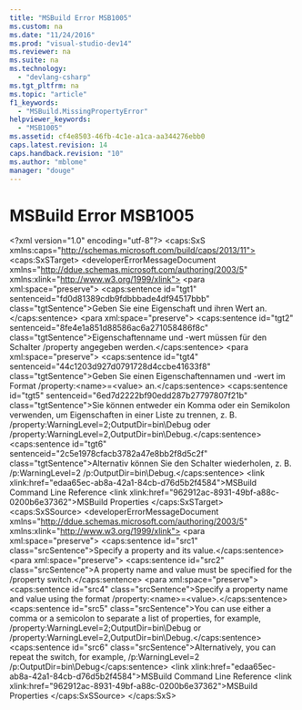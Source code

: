 ```yaml
---
title: "MSBuild Error MSB1005"
ms.custom: na
ms.date: "11/24/2016"
ms.prod: "visual-studio-dev14"
ms.reviewer: na
ms.suite: na
ms.technology: 
  - "devlang-csharp"
ms.tgt_pltfrm: na
ms.topic: "article"
f1_keywords: 
  - "MSBuild.MissingPropertyError"
helpviewer_keywords: 
  - "MSB1005"
ms.assetid: cf4e8503-46fb-4c1e-a1ca-aa344276ebb0
caps.latest.revision: 14
caps.handback.revision: "10"
ms.author: "mblome"
manager: "douge"
---
```

# MSBuild Error MSB1005
\<?xml version="1.0" encoding="utf-8"?>
\<caps:SxS xmlns:caps="http://schemas.microsoft.com/build/caps/2013/11">
  \<caps:SxSTarget>
    \<developerErrorMessageDocument xmlns="http://ddue.schemas.microsoft.com/authoring/2003/5" xmlns:xlink="http://www.w3.org/1999/xlink">
      <introduction>
        \<para xml:space="preserve">
      <ui>
        \<caps:sentence id="tgt1" sentenceid="fd0d81389cdb9fdbbbade4df94517bbb" class="tgtSentence">Geben Sie eine Eigenschaft und ihren Wert an.\</caps:sentence>
      </ui>
    </para>
        \<para xml:space="preserve">
      \<caps:sentence id="tgt2" sentenceid="8fe4e1a851d88586ac6a271058486f8c" class="tgtSentence">Eigenschaftenname und -wert müssen für den Schalter <system>/property</system> angegeben werden.\</caps:sentence>
    </para>
      </introduction>
      <procedure>
        <title>
          \<caps:sentence id="tgt3" sentenceid="4d62a4cb805c10fb18463bc7c32e055f" class="tgtSentence">So beheben Sie diesen Fehler\</caps:sentence>
        </title>
        <steps class="ordered">
          <step>
            <content>
              \<para xml:space="preserve">
            \<caps:sentence id="tgt4" sentenceid="44c1203d927d0791728d4ccbe41633f8" class="tgtSentence">Geben Sie einen Eigenschaftennamen und -wert im Format <codeInline>/property:&lt;name&gt;=&lt;value&gt;</codeInline> an.\</caps:sentence>  \<caps:sentence id="tgt5" sentenceid="6ed7d2222bf90edd287b27797807f21b" class="tgtSentence">Sie können entweder ein Komma oder ein Semikolon verwenden, um Eigenschaften in einer Liste zu trennen, z. B. <codeInline>/property:WarningLevel=2;OutputDir=bin\Debug</codeInline> oder <codeInline>/property:WarningLevel=2,OutputDir=bin\Debug</codeInline>.\</caps:sentence>  \<caps:sentence id="tgt6" sentenceid="2c5e1978cfacb3782a47e8bb2f8d5c2f" class="tgtSentence">Alternativ können Sie den Schalter wiederholen, z. B. <codeInline>/p:WarningLevel=2 /p:OutputDir=bin\Debug</codeInline>.\</caps:sentence>  </para>
            </content>
          </step>
        </steps>
      </procedure>
      <relatedTopics>
        \<link xlink:href="edaa65ec-ab8a-42a1-84cb-d76d5b2f4584">MSBuild Command Line Reference</link>
        \<link xlink:href="962912ac-8931-49bf-a88c-0200b6e37362">MSBuild Properties</link>
      </relatedTopics>
    </developerErrorMessageDocument>
  \</caps:SxSTarget>
  \<caps:SxSSource>
    \<developerErrorMessageDocument xmlns="http://ddue.schemas.microsoft.com/authoring/2003/5" xmlns:xlink="http://www.w3.org/1999/xlink">
      <introduction>
        \<para xml:space="preserve">
      <ui>
        \<caps:sentence id="src1" class="srcSentence">Specify a property and its value.\</caps:sentence>
      </ui>
    </para>
        \<para xml:space="preserve">
      \<caps:sentence id="src2" class="srcSentence">A property name and value must be specified for the <system>/property</system> switch.\</caps:sentence>
    </para>
      </introduction>
      <procedure>
        <title>
          \<caps:sentence id="src3" class="srcSentence">To correct this error\</caps:sentence>
        </title>
        <steps class="ordered">
          <step>
            <content>
              \<para xml:space="preserve">
            \<caps:sentence id="src4" class="srcSentence">Specify a property name and value using the format <codeInline>/property:&lt;name&gt;=&lt;value&gt;</codeInline>.\</caps:sentence>  \<caps:sentence id="src5" class="srcSentence">You can use either a comma or a semicolon to separate a list of properties, for example, <codeInline>/property:WarningLevel=2;OutputDir=bin\Debug</codeInline> or <codeInline>/property:WarningLevel=2,OutputDir=bin\Debug</codeInline>.\</caps:sentence>  \<caps:sentence id="src6" class="srcSentence">Alternatively, you can repeat the switch, for example, <codeInline>/p:WarningLevel=2 /p:OutputDir=bin\Debug</codeInline>\</caps:sentence>  </para>
            </content>
          </step>
        </steps>
      </procedure>
      <relatedTopics>
        \<link xlink:href="edaa65ec-ab8a-42a1-84cb-d76d5b2f4584">MSBuild Command Line Reference</link>
        \<link xlink:href="962912ac-8931-49bf-a88c-0200b6e37362">MSBuild Properties</link>
      </relatedTopics>
    </developerErrorMessageDocument>
  \</caps:SxSSource>
\</caps:SxS>